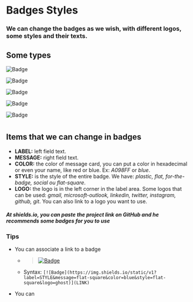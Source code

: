 # Badges Styles

### We can change the badges as we wish, with different logos, some styles and their texts. 


## **Some types**

![Badge](https://img.shields.io/static/v1?label=style&message=for-the-badge&color=blue&style=for-the-badge&logo=ghost)

![Badge](https://img.shields.io/static/v1?label=STYLE&message=social&color=blue&style=social&logo=ghost)

![Badge](https://img.shields.io/static/v1?label=STYLE&message=plastic&color=blue&style=plastic&logo=ghost)

![Badge](https://img.shields.io/static/v1?label=STYLE&message=flat&color=blue&style=flat&logo=ghost)

![Badge](https://img.shields.io/static/v1?label=STYLE&message=flat-square&color=blue&style=flat-square&logo=ghost)

#
## Items that we can change in badges

+ **LABEL:** left field text.
+ **MESSAGE:** right field text.
+ **COLOR:** the color of message card, you can put a color in hexadecimal or even your name, like red or blue. Ex: *A098FF* or *blue*.
+ **STYLE:** is the style of the entire badge. We have: *plastic, flat, for-the-badge, social ou flat-square*.
+ **LOGO:** the logo is in the left corner in the label area. Some logos that can be used: *gmail, microsoft-outlook, linkedin, twitter, instagram, github, git*. 
You can also link to a logo you want to use. 

##### At shields.io, you can paste the project link on GitHub and he recommends some badges for you to use

### Tips
+ You can associate a link to a badge
  + >[![Badge](https://img.shields.io/static/v1?label=STYLE&message=flat-square&color=blue&style=flat-square&logo=ghost)](https://img.shields.io/static/v1?label=STYLE&message=flat-square&color=blue&style=flat-square&logo=ghost)
  + Syntax: `[![Badge](https://img.shields.io/static/v1?label=STYLE&message=flat-square&color=blue&style=flat-square&logo=ghost)](LINK)`
  
+ You can 